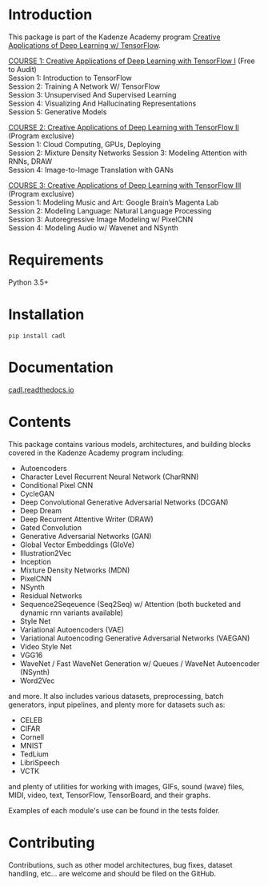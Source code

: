 # Introduction
This package is part of the Kadenze Academy program [Creative Applications of Deep Learning w/ TensorFlow](https://www.kadenze.com/programs/creative-applications-of-deep-learning-with-tensorflow).

[COURSE 1: Creative Applications of Deep Learning with TensorFlow I](https://www.kadenze.com/courses/creative-applications-of-deep-learning-with-tensorflow-iv/info) (Free to Audit)  
Session 1: Introduction to TensorFlow  
Session 2: Training A Network W/ TensorFlow  
Session 3: Unsupervised And Supervised Learning  
Session 4: Visualizing And Hallucinating Representations  
Session 5: Generative Models  

[COURSE 2: Creative Applications of Deep Learning with TensorFlow II](https://www.kadenze.com/courses/creative-applications-of-deep-learning-with-tensorflow-ii/info) (Program exclusive)  
Session 1: Cloud Computing, GPUs, Deploying  
Session 2: Mixture Density Networks
Session 3: Modeling Attention with RNNs, DRAW  
Session 4: Image-to-Image Translation with GANs  

[COURSE 3: Creative Applications of Deep Learning with TensorFlow III](https://www.kadenze.com/courses/creative-applications-of-deep-learning-with-tensorflow-iii-iii/info) (Program exclusive)  
Session 1: Modeling Music and Art: Google Brain’s Magenta Lab  
Session 2: Modeling Language: Natural Language Processing  
Session 3: Autoregressive Image Modeling w/ PixelCNN  
Session 4: Modeling Audio w/ Wavenet and NSynth  

# Requirements

Python 3.5+

# Installation

`pip install cadl`

# Documentation

[cadl.readthedocs.io](cadl.readthedocs.io)

# Contents 

This package contains various models, architectures, and building blocks covered in the Kadenze Academy program including:

* Autoencoders  
* Character Level Recurrent Neural Network (CharRNN)  
* Conditional Pixel CNN  
* CycleGAN  
* Deep Convolutional Generative Adversarial Networks (DCGAN)  
* Deep Dream  
* Deep Recurrent Attentive Writer (DRAW)  
* Gated Convolution  
* Generative Adversarial Networks (GAN)  
* Global Vector Embeddings (GloVe)  
* Illustration2Vec  
* Inception  
* Mixture Density Networks (MDN)  
* PixelCNN  
* NSynth  
* Residual Networks 
* Sequence2Seqeuence (Seq2Seq) w/ Attention (both bucketed and dynamic rnn variants available)  
* Style Net  
* Variational Autoencoders (VAE)  
* Variational Autoencoding Generative Adversarial Networks (VAEGAN)  
* Video Style Net  
* VGG16  
* WaveNet / Fast WaveNet Generation w/ Queues / WaveNet Autoencoder (NSynth)  
* Word2Vec  

and more.  It also includes various datasets, preprocessing, batch generators, input pipelines, and plenty more for datasets such as:

* CELEB  
* CIFAR  
* Cornell  
* MNIST  
* TedLium  
* LibriSpeech  
* VCTK  

and plenty of utilities for working with images, GIFs, sound (wave) files, MIDI, video, text, TensorFlow, TensorBoard, and their graphs.

Examples of each module's use can be found in the tests folder.

# Contributing

Contributions, such as other model architectures, bug fixes, dataset handling, etc... are welcome and should be filed on the GitHub.
